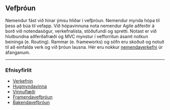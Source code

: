 ## Vefþróun 

Nemendur fást við hinar ýmsu hliðar í vefþróun. Nemendur mynda hópa til þess að búa til vefapp. Við hópavinnuna nota nemendur Agile aðferðir á borð við notendasögur, verkefnalista, stöðufundi og spretti. Notast er við hlutbundna aðferðafræði og MVC mynstur í vefforritun ásamt notkun beininga (e. Routing). Rammar (e. frameworks) og söfn eru skoðuð og notuð til að einfalda verk og við þróun lausna. 
Hér eru nokkur [nemendaverkefni](https://github.com/vefforritunII/afangi/blob/main/Nemendaverkefni.md) úr áfanganum.

---

### Efnisyfirlit
- [Verkefnin](https://github.com/vefforritunII/afangi/tree/main/Verkefni)
- [Hugmyndavinna](https://github.com/vefforritunII/afangi/blob/main/Hugmyndavinna.md)
- [Vinnuflæði](https://github.com/vefforritunII/afangi/blob/main/Skipulag.md)
- [Framendavefþróun](https://github.com/vefforritunII/afangi/blob/main/Framendi.md)
- [Bakendavefþróun](https://github.com/vefforritunII/afangi/blob/main/Bakendi.md)



